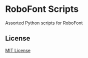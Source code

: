 RoboFont Scripts
================

Assorted Python scripts for RoboFont


License
-------

[MIT License](http://www.opensource.org/licenses/mit-license.php)